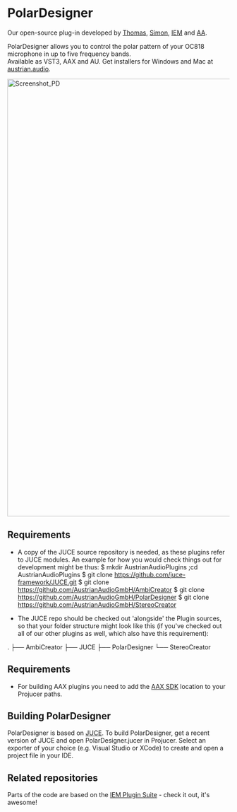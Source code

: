 # PolarDesigner
Our open-source plug-in developed by [Thomas](https://github.com/thomasdeppisch), [Simon](https://github.com/becksimon), [IEM](https://iem.kug.ac.at/en/) and [AA](https://austrian.audio/).

PolarDesigner allows you to control the polar pattern of your OC818 microphone in up to five frequency bands.  
Available as VST3, AAX and AU. Get installers for Windows and Mac at [austrian.audio](https://austrian.audio/).

<img width="990" alt="Screenshot_PD" src="https://user-images.githubusercontent.com/70842242/117307438-dce56480-ae80-11eb-8952-5d386b3285b8.png">

## Requirements
* A copy of the JUCE source repository is needed, as these plugins refer to JUCE modules.  An example for how you would
check things out for development might be thus:
		$ mkdir AustrianAudioPlugins ;cd AustrianAudioPlugins
		$ git clone https://github.com/juce-framework/JUCE.git
		$ git clone https://github.com/AustrianAudioGmbH/AmbiCreator
		$ git clone https://github.com/AustrianAudioGmbH/PolarDesigner
		$ git clone https://github.com/AustrianAudioGmbH/StereoCreator

* The JUCE repo should be checked out 'alongside' the Plugin sources, so that your folder structure might look
like this (if you've checked out all of our other plugins as well, which also have this requirement):

.
├── AmbiCreator
├── JUCE
├── PolarDesigner
└── StereoCreator

## Requirements
* For building AAX plugins you need to add the [AAX SDK](http://developer.avid.com/) location to your Projucer paths.

## Building PolarDesigner
PolarDesigner is based on [JUCE](https://juce.com/). To build PolarDesigner, get a recent version of JUCE and open PolarDesigner.jucer in Projucer. Select an exporter of your choice (e.g. Visual Studio or XCode) to create and open a project file in your IDE.

## Related repositories
Parts of the code are based on the [IEM Plugin Suite](https://git.iem.at/audioplugins/IEMPluginSuite) - check it out, it's awesome!
